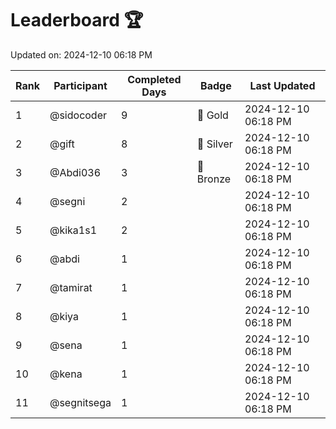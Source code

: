 # Leaderboard 🏆

Updated on: 2024-12-10 06:18 PM

| Rank | Participant       | Completed Days | Badge      | Last Updated         |
|------|-------------------|----------------|------------|----------------------|
| 1    | @sidocoder        | 9              | 🏅 Gold     | 2024-12-10 06:18 PM |
| 2    | @gift             | 8              | 🥈 Silver   | 2024-12-10 06:18 PM |
| 3    | @Abdi036          | 3              | 🥉 Bronze   | 2024-12-10 06:18 PM |
| 4    | @segni            | 2              |            | 2024-12-10 06:18 PM |
| 5    | @kika1s1          | 2              |            | 2024-12-10 06:18 PM |
| 6    | @abdi             | 1              |            | 2024-12-10 06:18 PM |
| 7    | @tamirat          | 1              |            | 2024-12-10 06:18 PM |
| 8    | @kiya             | 1              |            | 2024-12-10 06:18 PM |
| 9    | @sena             | 1              |            | 2024-12-10 06:18 PM |
| 10   | @kena             | 1              |            | 2024-12-10 06:18 PM |
| 11   | @segnitsega       | 1              |            | 2024-12-10 06:18 PM |

